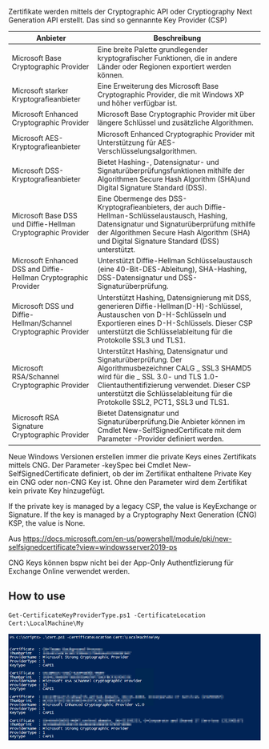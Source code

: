 Zertifikate werden mittels der Cryptographic API oder Cryptiography Next Generation API erstellt.
Das sind so gennannte Key Provider (CSP)

| Anbieter	|Beschreibung|
|----|----|
|Microsoft Base Cryptographic Provider|	Eine breite Palette grundlegender kryptografischer Funktionen, die in andere Länder oder Regionen exportiert werden können.
|Microsoft starker Kryptografieanbieter	|Eine Erweiterung des Microsoft Base Cryptographic Provider, die mit Windows XP und höher verfügbar ist.|
|Microsoft Enhanced Cryptographic Provider|	Microsoft Base Cryptographic Provider mit über längere Schlüssel und zusätzliche Algorithmen.|
|Microsoft AES-Kryptografieanbieter|	Microsoft Enhanced Cryptographic Provider mit Unterstützung für AES-Verschlüsselungsalgorithmen.|
|Microsoft DSS-Kryptografieanbieter|	Bietet Hashing-, Datensignatur- und Signaturüberprüfungsfunktionen mithilfe der Algorithmen Secure Hash Algorithm (SHA)und Digital Signature Standard (DSS).|
|Microsoft Base DSS und Diffie-Hellman Cryptographic Provider	|Eine Obermenge des DSS-Kryptografieanbieters, der auch Diffie-Hellman-Schlüsselaustausch, Hashing, Datensignatur und Signaturüberprüfung mithilfe der Algorithmen Secure Hash Algorithm (SHA) und Digital Signature Standard (DSS) unterstützt.|
|Microsoft Enhanced DSS and Diffie-Hellman Cryptographic Provider	|Unterstützt Diffie-Hellman Schlüsselaustausch (eine 40-Bit-DES-Ableitung), SHA-Hashing, DSS-Datensignatur und DSS-Signaturüberprüfung.|
|Microsoft DSS und Diffie-Hellman/Schannel Cryptographic Provider	|Unterstützt Hashing, Datensignierung mit DSS, generieren Diffie-Hellman(D-H)-Schlüssel, Austauschen von D-H-Schlüsseln und Exportieren eines D-H-Schlüssels. Dieser CSP unterstützt die Schlüsselableitung für die Protokolle SSL3 und TLS1.|
|Microsoft RSA/Schannel Cryptographic Provider	|Unterstützt Hashing, Datensignatur und Signaturüberprüfung. Der Algorithmusbezeichner CALG _ SSL3 SHAMD5 wird für die _ SSL 3.0- und TLS 1.0-Clientauthentifizierung verwendet. Dieser CSP unterstützt die Schlüsselableitung für die Protokolle SSL2, PCT1, SSL3 und TLS1.|
|Microsoft RSA Signature Cryptographic Provider|	Bietet Datensignatur und Signaturüberprüfung.Die Anbieter können im Cmdlet New-SelfSignedCertificate mit dem Parameter -Provider definiert werden.

Neue Windows Versionen erstellen immer die private Keys eines Zertifikats mittels CNG.
Der Parameter -keySpec bei Cmdlet New-SelfSignedCertificate definiert, ob der im Zertifikat enthaltene Private Key ein CNG oder non-CNG Key ist. Ohne den Parameter wird dem Zertifikat kein private Key hinzugefügt. 

If the private key is managed by a legacy CSP, the value is KeyExchange or Signature. If the key is managed by a Cryptography Next Generation (CNG) KSP, the value is None.

Aus <https://docs.microsoft.com/en-us/powershell/module/pki/new-selfsignedcertificate?view=windowsserver2019-ps> 

CNG Keys können bspw nicht bei der App-Only Authentfizierung für Exchange Online verwendet werden.

## How to use
    Get-CertificateKeyProviderType.ps1 -CertificateLocation Cert:\LocalMachine\My

![Cert](https://github.com/pascalrimark/PowerShell/blob/main/Certificates/CertificateKeyProviderType/Images/CertImage.png?raw=true)